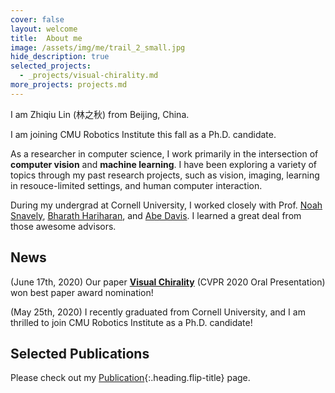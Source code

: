```yaml
---
cover: false
layout: welcome
title:  About me
image: /assets/img/me/trail_2_small.jpg
hide_description: true
selected_projects:
  - _projects/visual-chirality.md
more_projects: projects.md
---
```


<!-- ![Full-width image](https://placehold.it/800x100){:.lead data-width="800" data-height="100"} -->

I am Zhiqiu Lin (林之秋) from Beijing, China.

I am joining CMU Robotics Institute this fall as a Ph.D. candidate.

As a researcher in computer science, I work primarily in the intersection of **computer vision** and **machine learning**. I have been exploring a variety of topics through my past research projects, such as vision, imaging, learning in resouce-limited settings, and human computer interaction. 

<!-- 
![My Image](assets/img/me/trail_2_big.jpg){:.lead data-width="800"} -->

During my undergrad at Cornell University, I worked closely with Prof. [Noah Snavely](http://www.cs.cornell.edu/~snavely/), [Bharath Hariharan](http://home.bharathh.info), and [Abe Davis](http://abedavis.com). I learned a great deal from those awesome advisors.

<!-- [Throsten Joachims](http://www.cs.cornell.edu/people/tj/), -->
## News
(June 17th, 2020) Our paper [**Visual Chirality**](http://www.visual-chirality.io) (CVPR 2020 Oral Presentation) won best paper award nomination!

(May 25th, 2020) I recently graduated from Cornell University, and I am thrilled to join CMU Robotics Institute as a Ph.D. candidate!

## Selected Publications

<!-- ## This is me :-)
![My Image](assets/img/me/trail_1_big_compressed.jpg){:.lead data-width="800" data-height="100"} -->



<!--projects-->

[publication]: projects.md
Please check out my [Publication]{:.heading.flip-title} page.